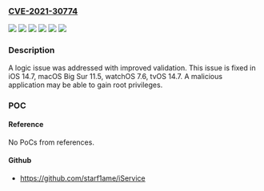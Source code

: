### [CVE-2021-30774](https://cve.mitre.org/cgi-bin/cvename.cgi?name=CVE-2021-30774)
![](https://img.shields.io/static/v1?label=Product&message=iOS&color=blue)
![](https://img.shields.io/static/v1?label=Product&message=macOS&color=blue)
![](https://img.shields.io/static/v1?label=Version&message=%3C%2011.5%20&color=brighgreen)
![](https://img.shields.io/static/v1?label=Version&message=%3C%2014.7%20&color=brighgreen)
![](https://img.shields.io/static/v1?label=Version&message=%3C%207.6%20&color=brighgreen)
![](https://img.shields.io/static/v1?label=Vulnerability&message=A%20malicious%20application%20may%20be%20able%20to%20gain%20root%20privileges&color=brighgreen)

### Description

A logic issue was addressed with improved validation. This issue is fixed in iOS 14.7, macOS Big Sur 11.5, watchOS 7.6, tvOS 14.7. A malicious application may be able to gain root privileges.

### POC

#### Reference
No PoCs from references.

#### Github
- https://github.com/starf1ame/iService

